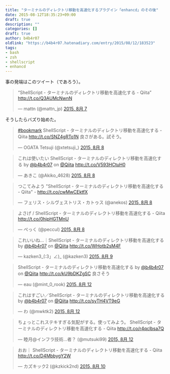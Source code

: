 ```yaml
---
title: "ターミナルのディレクトリ移動を高速化するプラグイン「enhancd」のその後"
date: 2015-08-12T18:35:23+09:00
draft: true
description: ""
categories: []
draft: true
author: b4b4r07
oldlink: "https://b4b4r07.hatenadiary.com/entry/2015/08/12/183523"
tags:
- bash
- zsh
- shellscript
- enhancd
---
```


事の発端はこのツイート（であろう）。

<blockquote class="twitter-tweet" lang="ja"><p lang="ja" dir="ltr">“ShellScript - ターミナルのディレクトリ移動を高速化する - Qiita” <a href="http://t.co/Q3AUMcNwnN">http://t.co/Q3AUMcNwnN</a></p>&mdash; mattn (@mattn_jp) <a href="https://twitter.com/mattn_jp/status/629606937139679232">2015, 8月 7</a></blockquote> <script async src="//platform.twitter.com/widgets.js" charset="utf-8"></script>

そうしたらバズり始めた。

<blockquote class="twitter-tweet" data-cards="hidden" lang="ja"><p lang="ja" dir="ltr"><a href="https://twitter.com/hashtag/bookmark?src=hash">#bookmark</a> ShellScript - ターミナルのディレクトリ移動を高速化する - Qiita <a href="http://t.co/SNZ4gRTo1N">http://t.co/SNZ4gRTo1N</a> 良さがある。試そう。</p>&mdash; OGATA Tetsuji (@xtetsuji_) <a href="https://twitter.com/xtetsuji_/status/629834467046215680">2015, 8月 8</a></blockquote> <script async src="//platform.twitter.com/widgets.js" charset="utf-8"></script>

<blockquote class="twitter-tweet" data-cards="hidden" lang="ja"><p lang="ja" dir="ltr">これは使いたい&#10;ShellScript - ターミナルのディレクトリ移動を高速化する by <a href="https://twitter.com/b4b4r07">@b4b4r07</a> on <a href="https://twitter.com/Qiita">@Qiita</a> <a href="http://t.co/V593HCtuH0">http://t.co/V593HCtuH0</a></p>&mdash; あきこ (@Akiko_4628) <a href="https://twitter.com/Akiko_4628/status/629837248733679616">2015, 8月 8</a></blockquote> <script async src="//platform.twitter.com/widgets.js" charset="utf-8"></script>

<blockquote class="twitter-tweet" data-cards="hidden" lang="ja"><p lang="ja" dir="ltr">つこてみよう &quot;ShellScript - ターミナルのディレクトリ移動を高速化する - Qiita&quot; - <a href="http://t.co/cwMwCEktfX">http://t.co/cwMwCEktfX</a></p>&mdash; フェリス・シルヴェストリス・カトゥス (@anekos) <a href="https://twitter.com/anekos/status/629870311949754368">2015, 8月 8</a></blockquote> <script async src="//platform.twitter.com/widgets.js" charset="utf-8"></script>

<blockquote class="twitter-tweet" data-cards="hidden" lang="ja"><p lang="ja" dir="ltr">よさげ / ShellScript - ターミナルのディレクトリ移動を高速化する - Qiita <a href="http://t.co/0hjpHGTMnU">http://t.co/0hjpHGTMnU</a></p>&mdash; ぺっく (@peccul) <a href="https://twitter.com/peccul/status/629951168785985536">2015, 8月 8</a></blockquote> <script async src="//platform.twitter.com/widgets.js" charset="utf-8"></script>

<blockquote class="twitter-tweet" data-cards="hidden" lang="ja"><p lang="ja" dir="ltr">これいいね…｜ShellScript - ターミナルのディレクトリ移動を高速化する by <a href="https://twitter.com/b4b4r07">@b4b4r07</a> on <a href="https://twitter.com/Qiita">@Qiita</a> <a href="http://t.co/WHotb2sM4F">http://t.co/WHotb2sM4F</a></p>&mdash; kazken3_(:3」∠)_ (@kazken3) <a href="https://twitter.com/kazken3/status/630235488192847872">2015, 8月 9</a></blockquote> <script async src="//platform.twitter.com/widgets.js" charset="utf-8"></script>

<blockquote class="twitter-tweet" data-cards="hidden" lang="ja"><p lang="ja" dir="ltr">ShellScript - ターミナルのディレクトリ移動を高速化する by <a href="https://twitter.com/b4b4r07">@b4b4r07</a> on <a href="https://twitter.com/Qiita">@Qiita</a> <a href="http://t.co/kU9bDKZgSC">http://t.co/kU9bDKZgSC</a>&#10;良さそう</p>&mdash; eau (@mint_0_rook) <a href="https://twitter.com/mint_0_rook/status/631326132105646081">2015, 8月 12</a></blockquote> <script async src="//platform.twitter.com/widgets.js" charset="utf-8"></script>

<blockquote class="twitter-tweet" data-cards="hidden" lang="ja"><p lang="ja" dir="ltr">これはすごい／ShellScript - ターミナルのディレクトリ移動を高速化する by <a href="https://twitter.com/b4b4r07">@b4b4r07</a> on <a href="https://twitter.com/Qiita">@Qiita</a> <a href="http://t.co/syTH4VT9eG">http://t.co/syTH4VT9eG</a></p>&mdash; わ (@mwktk2) <a href="https://twitter.com/mwktk2/status/631378345691746305">2015, 8月 12</a></blockquote> <script async src="//platform.twitter.com/widgets.js" charset="utf-8"></script>

<blockquote class="twitter-tweet" data-cards="hidden" lang="ja"><p lang="ja" dir="ltr">ちょっとこれステキすぎる気配がする。使ってみよう。&#10;ShellScript - ターミナルのディレクトリ移動を高速化する - Qiita&#10;<a href="http://t.co/r4qclbsa7Q">http://t.co/r4qclbsa7Q</a></p>&mdash; 睦月@インフラ技術…者？ (@mutsuki99) <a href="https://twitter.com/mutsuki99/status/631341614493929472">2015, 8月 12</a></blockquote> <script async src="//platform.twitter.com/widgets.js" charset="utf-8"></script>

<blockquote class="twitter-tweet" data-cards="hidden" lang="ja"><p lang="ja" dir="ltr">おお｜ ShellScript - ターミナルのディレクトリ移動を高速化する - Qiita&#10;<a href="http://t.co/D4MbbygY2W">http://t.co/D4MbbygY2W</a></p>&mdash; カズキック2 (@kzkick2nd) <a href="https://twitter.com/kzkick2nd/status/630721390937640960">2015, 8月 10</a></blockquote> <script async src="//platform.twitter.com/widgets.js" charset="utf-8"></script>
